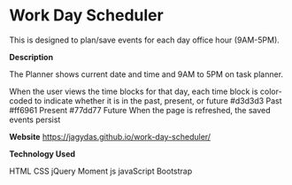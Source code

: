 # Work Day Scheduler 

This is designed to  plan/save events for each day office hour (9AM-5PM).

**Description**

The Planner shows current date and time and  9AM to 5PM on task planner.

When the user views the time blocks for that day, each time block is color-coded to indicate whether it is in the past, present, or future
#d3d3d3 Past
#ff6961 Present
#77dd77 Future
When the page is refreshed, the saved events persist



**Website**
https://jagydas.github.io/work-day-scheduler/

**Technology Used**

HTML
CSS
jQuery
Moment js
javaScript
Bootstrap
